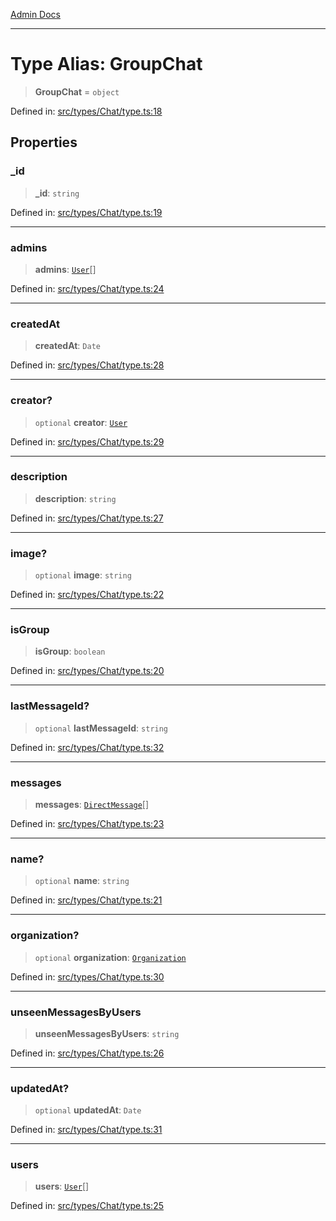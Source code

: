 [Admin Docs](/)

---

# Type Alias: GroupChat

> **GroupChat** = `object`

Defined in: [src/types/Chat/type.ts:18](https://github.com/PalisadoesFoundation/talawa-admin/blob/main/src/types/Chat/type.ts#L18)

## Properties

### \_id

> **\_id**: `string`

Defined in: [src/types/Chat/type.ts:19](https://github.com/PalisadoesFoundation/talawa-admin/blob/main/src/types/Chat/type.ts#L19)

---

### admins

> **admins**: [`User`](../../../User/type/type-aliases/User.md)[]

Defined in: [src/types/Chat/type.ts:24](https://github.com/PalisadoesFoundation/talawa-admin/blob/main/src/types/Chat/type.ts#L24)

---

### createdAt

> **createdAt**: `Date`

Defined in: [src/types/Chat/type.ts:28](https://github.com/PalisadoesFoundation/talawa-admin/blob/main/src/types/Chat/type.ts#L28)

---

### creator?

> `optional` **creator**: [`User`](../../../User/type/type-aliases/User.md)

Defined in: [src/types/Chat/type.ts:29](https://github.com/PalisadoesFoundation/talawa-admin/blob/main/src/types/Chat/type.ts#L29)

---

### description

> **description**: `string`

Defined in: [src/types/Chat/type.ts:27](https://github.com/PalisadoesFoundation/talawa-admin/blob/main/src/types/Chat/type.ts#L27)

---

### image?

> `optional` **image**: `string`

Defined in: [src/types/Chat/type.ts:22](https://github.com/PalisadoesFoundation/talawa-admin/blob/main/src/types/Chat/type.ts#L22)

---

### isGroup

> **isGroup**: `boolean`

Defined in: [src/types/Chat/type.ts:20](https://github.com/PalisadoesFoundation/talawa-admin/blob/main/src/types/Chat/type.ts#L20)

---

### lastMessageId?

> `optional` **lastMessageId**: `string`

Defined in: [src/types/Chat/type.ts:32](https://github.com/PalisadoesFoundation/talawa-admin/blob/main/src/types/Chat/type.ts#L32)

---

### messages

> **messages**: [`DirectMessage`](DirectMessage.md)[]

Defined in: [src/types/Chat/type.ts:23](https://github.com/PalisadoesFoundation/talawa-admin/blob/main/src/types/Chat/type.ts#L23)

---

### name?

> `optional` **name**: `string`

Defined in: [src/types/Chat/type.ts:21](https://github.com/PalisadoesFoundation/talawa-admin/blob/main/src/types/Chat/type.ts#L21)

---

### organization?

> `optional` **organization**: [`Organization`](../../../Organization/type/type-aliases/Organization.md)

Defined in: [src/types/Chat/type.ts:30](https://github.com/PalisadoesFoundation/talawa-admin/blob/main/src/types/Chat/type.ts#L30)

---

### unseenMessagesByUsers

> **unseenMessagesByUsers**: `string`

Defined in: [src/types/Chat/type.ts:26](https://github.com/PalisadoesFoundation/talawa-admin/blob/main/src/types/Chat/type.ts#L26)

---

### updatedAt?

> `optional` **updatedAt**: `Date`

Defined in: [src/types/Chat/type.ts:31](https://github.com/PalisadoesFoundation/talawa-admin/blob/main/src/types/Chat/type.ts#L31)

---

### users

> **users**: [`User`](../../../User/type/type-aliases/User.md)[]

Defined in: [src/types/Chat/type.ts:25](https://github.com/PalisadoesFoundation/talawa-admin/blob/main/src/types/Chat/type.ts#L25)
